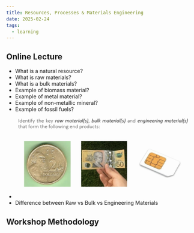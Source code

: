 ```yaml
---
title: Resources, Processes & Materials Engineering
date: 2025-02-24
tags:
  - learning
---
```

## Online Lecture
- What is a natural resource?
- What is raw materials?
- What is a bulk materials?
- Example of biomass material?
- Example of metal material?
- Example of non-metallic mineral?
- Example of fossil fuels?
- ![](public/assets/Pasted%20image%2020250224124109.png)
- Difference between Raw vs Bulk vs Engineering Materials

## Workshop Methodology
